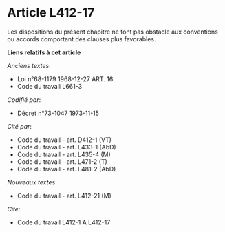 # Article L412-17

Les dispositions du présent chapitre ne font pas obstacle aux conventions ou accords comportant des clauses plus favorables.

**Liens relatifs à cet article**

_Anciens textes_:

  - Loi n°68-1179 1968-12-27 ART. 16
  - Code du travail L661-3

_Codifié par_:

  - Décret n°73-1047 1973-11-15

_Cité par_:

  - Code du travail - art. D412-1 (VT)
  - Code du travail - art. L433-1 (AbD)
  - Code du travail - art. L435-4 (M)
  - Code du travail - art. L471-2 (T)
  - Code du travail - art. L481-2 (AbD)

_Nouveaux textes_:

  - Code du travail - art. L412-21 (M)

_Cite_:

  - Code du travail L412-1 A L412-17

